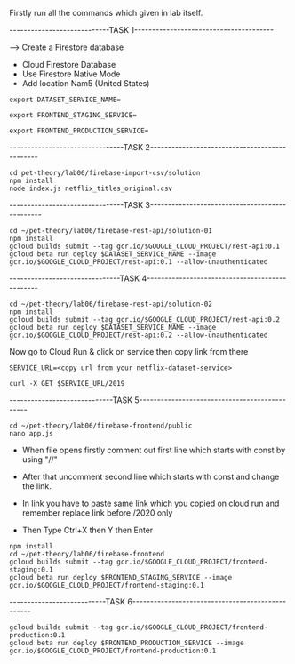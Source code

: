 Firstly run all the commands which given in lab itself.

----------------------------TASK 1---------------------------------------

--> Create a Firestore database

- Cloud Firestore Database
- Use Firestore Native Mode
- Add location Nam5 (United States)

```
export DATASET_SERVICE_NAME=
```

```
export FRONTEND_STAGING_SERVICE=
```

```
export FRONTEND_PRODUCTION_SERVICE=
```

--------------------------------TASK 2----------------------------------------------
```
cd pet-theory/lab06/firebase-import-csv/solution
npm install
node index.js netflix_titles_original.csv
```

--------------------------------TASK 3-----------------------------------------------
```
cd ~/pet-theory/lab06/firebase-rest-api/solution-01
npm install
gcloud builds submit --tag gcr.io/$GOOGLE_CLOUD_PROJECT/rest-api:0.1
gcloud beta run deploy $DATASET_SERVICE_NAME --image gcr.io/$GOOGLE_CLOUD_PROJECT/rest-api:0.1 --allow-unauthenticated
```

-------------------------------TASK 4-----------------------------------------------

```
cd ~/pet-theory/lab06/firebase-rest-api/solution-02
npm install
gcloud builds submit --tag gcr.io/$GOOGLE_CLOUD_PROJECT/rest-api:0.2
gcloud beta run deploy $DATASET_SERVICE_NAME --image gcr.io/$GOOGLE_CLOUD_PROJECT/rest-api:0.2 --allow-unauthenticated
```

Now go to Cloud Run & click on service then copy link from there 

```
SERVICE_URL=<copy url from your netflix-dataset-service>
```
```
curl -X GET $SERVICE_URL/2019
```

-----------------------------TASK 5----------------------------------------------

```
cd ~/pet-theory/lab06/firebase-frontend/public
nano app.js
```

- When file opens firstly comment out first line which starts with const by using "//"

- After that uncomment second line which starts with const and change the link.

- In link you have to paste same link which you copied on cloud run and remember replace link before /2020 only  

- Then Type Ctrl+X then Y then Enter

```
npm install
cd ~/pet-theory/lab06/firebase-frontend
gcloud builds submit --tag gcr.io/$GOOGLE_CLOUD_PROJECT/frontend-staging:0.1
gcloud beta run deploy $FRONTEND_STAGING_SERVICE --image gcr.io/$GOOGLE_CLOUD_PROJECT/frontend-staging:0.1
```

---------------------------TASK 6-------------------------------------------------

```
gcloud builds submit --tag gcr.io/$GOOGLE_CLOUD_PROJECT/frontend-production:0.1
gcloud beta run deploy $FRONTEND_PRODUCTION_SERVICE --image gcr.io/$GOOGLE_CLOUD_PROJECT/frontend-production:0.1
```
